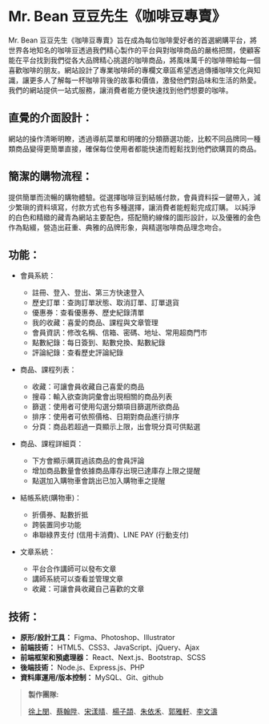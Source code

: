 # Mr. Bean 豆豆先生《咖啡豆專賣》

Mr. Bean 豆豆先生《咖啡豆專賣》旨在成為每位咖啡愛好者的首選網購平台，將世界各地知名的咖啡豆透過我們精心製作的平台與對咖啡商品的嚴格把關，使顧客能在平台找到我們從各大品牌精心挑選的咖啡商品，將風味萬千的咖啡帶給每一個喜歡咖啡的朋友。網站設計了專業咖啡師的專欄文章區希望透過傳播咖啡文化與知識，讓更多人了解每一杯咖啡背後的故事和價值，激發他們對品味和生活的熱愛。
我們的網站提供一站式服務，讓消費者能方便快速找到他們想要的咖啡。

## 直覺的介面設計：

網站的操作清晰明瞭，透過導航菜單和明確的分類篩選功能，比較不同品牌同一種類商品變得更簡單直接，確保每位使用者都能快速而輕鬆找到他們欲購買的商品。

## 簡潔的購物流程：

提供簡單而流暢的購物體驗。從選擇咖啡豆到結帳付款，會員資料採一鍵帶入，減少繁瑣的資料填寫，付款方式也有多種選擇，讓消費者能輕鬆完成訂購。
以純淨的白色和精緻的藏青為網站主要配色，搭配簡約線條的圖形設計，以及優雅的金色作為點綴，營造出莊重、典雅的品牌形象，與精選咖啡商品理念吻合。

## 功能：

- 會員系統：
  - 註冊、登入、登出、第三方快速登入
  - 歷史訂單：查詢訂單狀態、取消訂單、訂單退貨
  - 優惠券：查看優惠券、歷史紀錄清單
  - 我的收藏：喜愛的商品、課程與文章管理
  - 會員資訊：修改名稱、信箱、密碼、地址、常用超商門市
  - 點數紀錄：每日簽到、點數兌換、點數紀錄
  - 評論紀錄：查看歷史評論紀錄
- 商品、課程列表：
  - 收藏：可讓會員收藏自己喜愛的商品
  - 搜尋：輸入欲查詢詞彙會出現相關的商品列表
  - 篩選：使用者可使用勾選分類項目篩選所欲商品
  - 排序：使用者可依照價格、日期對商品進行排序
  - 分頁：商品若超過一頁顯示上限，出會現分頁可供點選
- 商品、課程詳細頁：
  - 下方會顯示購買過該商品的會員評論
  - 增加商品數量會依據商品庫存出現已達庫存上限之提醒
  - 點選加入購物車會跳出已加入購物車之提醒
- 結帳系統(購物車)：
  - 折價券、點數折抵
  - 跨裝置同步功能
  - 串聯綠界支付 (信用卡消費)、LINE PAY (行動支付)
- 文章系統：

  - 平台合作講師可以發布文章
  - 講師系統可以查看並管理文章
  - 收藏：可讓會員收藏自己喜歡的文章

## 技術：

- **原形/設計工具：** Figma、Photoshop、Illustrator
- **前端技術：** HTML5、CSS3、JavaScript、jQuery、Ajax
- **前端框架和預處理器：** React、Next.js、Bootstrap、SCSS
- **後端技術：** Node.js、Express.js、PHP
- **資料庫運用/版本控制：** MySQL、Git、github

> **製作團隊:**
>
> [徐上閔](https://github.com/HSU0201)、[蔡翰陞](https://github.com/Erix2000)、[宋漾晴](https://github.com/yangching622)、[楊子頡](https://github.com/Jason840808)、[朱依禾](https://github.com/Joy-chu-ihe)、[郭雅軒](https://github.com/hsuan66)、[李文濤](https://github.com/James-1022)
